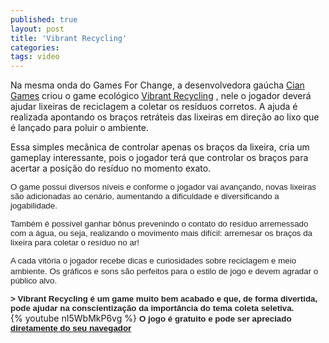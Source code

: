```yaml
---
published: true
layout: post
title: 'Vibrant Recycling'
categories: 
tags: video
---
```


 
Na mesma onda do Games For Change, a desenvolvedora ga&#250;cha <a href="http://www.ciangames.com/" target="_blank">Cian Games</a>
 criou o game ecol&#243;gico <a href="http://vibrantrecycling.ciangames.com/" target="_blank">Vibrant Recycling</a>
, nele o jogador dever&#225; ajudar lixeiras de reciclagem a coletar os res&#237;duos corretos. A ajuda &#233; realizada apontando os bra&#231;os retr&#225;teis das lixeiras em dire&#231;&#227;o ao lixo que &#233; lan&#231;ado para poluir o ambiente.
 

 
Essa simples mec&#226;nica de controlar apenas os bra&#231;os da lixeira, cria um gameplay interessante, pois o jogador ter&#225; que controlar os bra&#231;os para acertar a posi&#231;&#227;o do res&#237;duo no momento exato.
 
<span style="color: #222222; font-family: arial, sans-serif; font-size: 13.333333969116211px;">O game possui diversos n&#237;veis e conforme o jogador vai avan&#231;ando, novas lixeiras s&#227;o adicionadas ao cen&#225;rio, aumentando a dificuldade e diversificando a jogabilidade.</span>
 

 
 
<span style="color: #222222; font-family: arial, sans-serif; font-size: 13.333333969116211px;">Tamb&#233;m &#233; poss&#237;vel ganhar b&#244;nus prevenindo o contato do res&#237;duo arremessado com a &#225;gua, ou seja, realizando o movimento mais dif&#237;cil: arremesar os bra&#231;os da lixeira para coletar o res&#237;duo no ar!</span>
 
<span style="color: #222222; font-family: arial, sans-serif; font-size: 13.333333969116211px;">A cada vit&#243;ria o jogador recebe dicas e curiosidades sobre reciclagem e meio ambiente.</span>
<span style="color: #222222; font-family: arial, sans-serif; font-size: 13.333333969116211px;">Os gr&#225;ficos e sons s&#227;o perfeitos para o estilo de jogo e devem agradar o p&#250;blico alvo.</span>
 
<span style="color: #222222; font-family: arial, sans-serif; font-size: 13.333333969116211px;"><strong>> Vibrant Recycling &#233; um game muito bem acabado e que, de forma divertida, pode ajudar na conscientiza&#231;&#227;o da import&#226;ncia do tema coleta seletiva.</strong></span>
<br />
{% youtube nI5WbMkP6vg %}
<strong><span style="color: #222222; font-family: arial, sans-serif; font-size: 13.333333969116211px;">O jogo &#233; gratuito e pode ser apreciado<a href="http://vibrantrecycling.ciangames.com/" target="_blank"> diretamente do seu navegador</a>
</span></strong>
